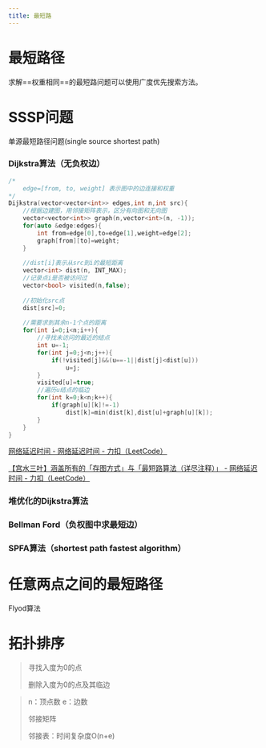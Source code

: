 ```yaml
---
title: 最短路
---
```


# 最短路径

求解==权重相同==的最短路问题可以使用广度优先搜索方法。

# SSSP问题

单源最短路径问题(single source shortest path)

### 

### Dijkstra算法（无负权边）

```c++
/*
	edge=[from, to, weight] 表示图中的边连接和权重
*/
Dijkstra(vector<vector<int>> edges,int n,int src){
    //根据边建图，用邻接矩阵表示，区分有向图和无向图
    vector<vector<int>> graph(n,vector<int>(n, -1));
    for(auto &edge:edges){
        int from=edge[0],to=edge[1],weight=edge[2];
        graph[from][to]=weight;
    }
    
    //dist[i]表示从src到i的最短距离
    vector<int> dist(n, INT_MAX);
    //记录点i是否被访问过
    vector<bool> visited(n,false); 
    
    //初始化src点
    dist[src]=0;
    
    //需要求到其余n-1个点的距离
  	for(int i=0;i<n;i++){
        //寻找未访问的最近的结点
        int u=-1;
        for(int j=0;j<n;j++){
            if(!visited[j]&&(u==-1||dist[j]<dist[u]))
                u=j;
        }
        visited[u]=true;
        //遍历u结点的临边
        for(int k=0;k<n;k++){
            if(graph[u][k]!=-1)
                dist[k]=min(dist[k],dist[u]+graph[u][k]);
        }
    }
}
```





[网络延迟时间 - 网络延迟时间 - 力扣（LeetCode）](https://leetcode.cn/problems/network-delay-time/solution/wang-luo-yan-chi-shi-jian-by-leetcode-so-6phc/)

[【宫水三叶】涵盖所有的「存图方式」与「最短路算法（详尽注释）」 - 网络延迟时间 - 力扣（LeetCode）](https://leetcode.cn/problems/network-delay-time/solution/gong-shui-san-xie-yi-ti-wu-jie-wu-chong-oghpz/)





### 堆优化的Dijkstra算法



### Bellman Ford（负权图中求最短边）



### SPFA算法（shortest path fastest algorithm）

# 任意两点之间的最短路径

Flyod算法





# 拓扑排序

> 寻找入度为0的点
>
> 删除入度为0的点及其临边



> n：顶点数  e：边数
>
> 邻接矩阵
>
> 邻接表：时间复杂度O(n+e)